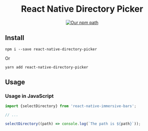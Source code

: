 <h1 align="center">
  React Native Directory Picker
</h1>
<div align="center">

[![Our npm path](https://badgen.net/npm/v/react-native-directory-picker)](https://www.npmjs.com/package/react-native-directory-picker/)

</div>

## Install

```
npm i --save react-native-directory-picker
```

Or

```
yarn add react-native-directory-picker
```

## Usage

### Usage in JavaScript

```jsx
import {selectDirectory} from 'react-native-immersive-bars';

// ...

selectDirectory((path) => console.log(`The path is ${path}`));
```
